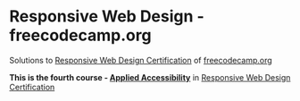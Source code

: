 # Responsive Web Design - freecodecamp.org

Solutions to [Responsive Web Design Certification](https://www.freecodecamp.org/learn/responsive-web-design/ "Responsive Web Design Certification") of [freecodecamp.org](https://www.freecodecamp.org "Learn to code — for free.")

<strong>This is the fourth course - [Applied Accessibility](https://www.freecodecamp.org/learn/responsive-web-design/#applied-accessibility "Applied Accessibility")</strong> in [Responsive Web Design Certification](https://www.freecodecamp.org/learn/responsive-web-design/ "Responsive Web Design Certification")
